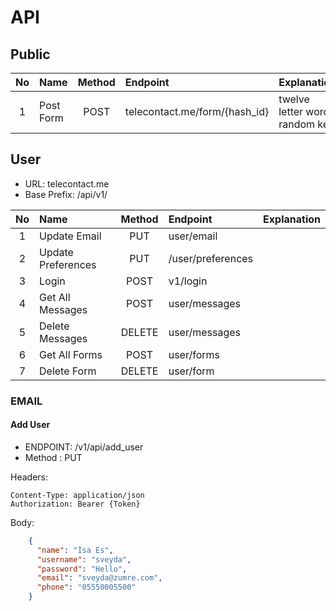# API

## Public

|No| Name | Method | Endpoint | Explanation |
|:----:|:----|:------:|:--------|:-------------|
|1|Post Form|POST|telecontact.me/form/{hash_id}|twelve letter word random key|

## User

- URL: telecontact.me
- Base Prefix: /api/v1/

|No| Name | Method | Endpoint | Explanation |
|:----:|:----|:------:|:--------|:-------------|
|1|Update Email|PUT|user/email|             |
|2|Update Preferences|PUT|/user/preferences|             |
|3|Login|POST|v1/login|             |
|4|Get All Messages|POST|user/messages|             |
|5|Delete Messages|DELETE|user/messages|             |
|6|Get All Forms|POST|user/forms|             |
|7|Delete Form|DELETE|user/form|             |

### EMAIL

#### Add User

- ENDPOINT: /v1/api/add_user
- Method : PUT

Headers:

    Content-Type: application/json
    Authorization: Bearer {Token}
Body:

```json
    {
      "name": "İsa Es",
      "username": "sveyda",
      "password": "Hello",
      "email": "sveyda@zumre.com",
      "phone": "05550005500"
    }
```

